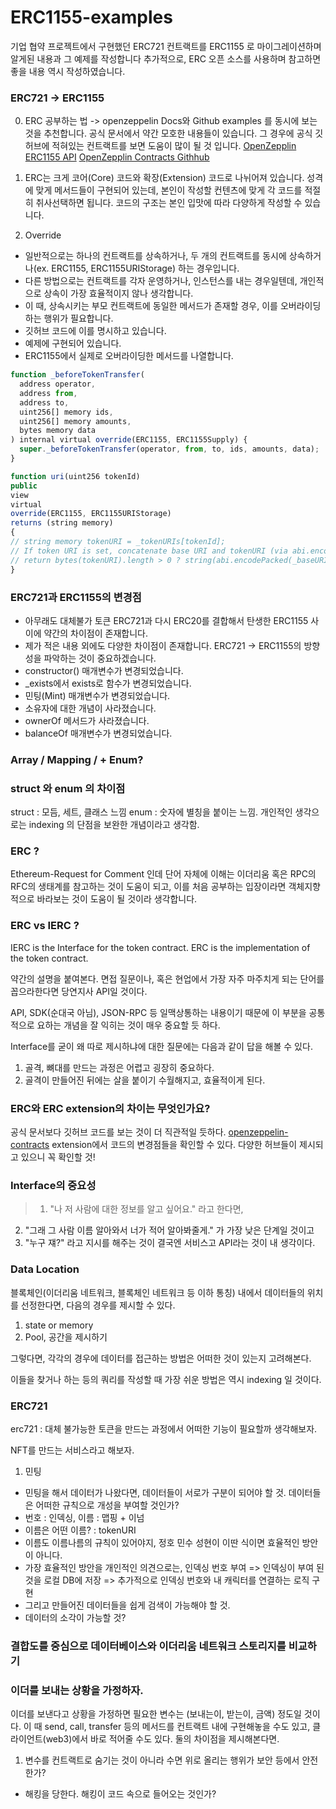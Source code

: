 # ERC1155-examples
기업 협약 프로젝트에서 구현했던 ERC721 컨트랙트를 ERC1155 로 마이그레이션하며 알게된 내용과 그 예제를 작성합니다
추가적으로, ERC 오픈 소스를 사용하며 참고하면 좋을 내용 역시 작성하였습니다.

### ERC721 -> ERC1155
0. ERC 공부하는 법
-> openzeppelin Docs와 Github examples 를 동시에 보는 것을 추천합니다. 공식 문서에서 약간 모호한 내용들이 있습니다. 그 경우에 공식 깃허브에 적혀있는 컨트랙트를 보면 도움이 많이 될 것 입니다.
[OpenZepplin ERC1155 API](https://docs.openzeppelin.com/contracts/4.x/api/token/erc1155)
[OpenZepplin Contracts Githhub](https://github.com/OpenZeppelin/openzeppelin-contracts)

1. ERC는 크게 코어(Core) 코드와 확장(Extension) 코드로 나뉘어져 있습니다. 성격에 맞게 메서드들이 구현되어 있는데, 본인이 작성할 컨텐츠에 맞게 각 코드를 적절히 취사선택하면 됩니다. 코드의 구조는 본인 입맛에 따라 다양하게 작성할 수 있습니다.

2. Override
- 일반적으로는 하나의 컨트랙트를 상속하거나, 두 개의 컨트랙트를 동시에 상속하거나(ex. ERC1155, ERC1155URIStorage) 하는 경우입니다.
- 다른 방법으로는 컨트랙트를 각자 운영하거나, 인스턴스를 내는 경우일텐데, 개인적으로 상속이 가장 효율적이지 않나 생각합니다.
- 이 때, 상속시키는 부모 컨트랙트에 동일한 메서드가 존재할 경우, 이를 오버라이딩하는 행위가 필요합니다.
- 깃허브 코드에 이를 명시하고 있습니다.
- 예제에 구현되어 있습니다.
- ERC1155에서 실제로 오버라이딩한 메서드를 나열합니다.
```typescript
function _beforeTokenTransfer(
  address operator,
  address from,
  address to,
  uint256[] memory ids,
  uint256[] memory amounts,
  bytes memory data
) internal virtual override(ERC1155, ERC1155Supply) {
  super._beforeTokenTransfer(operator, from, to, ids, amounts, data);
}
  ```
  
  ```typescript
function uri(uint256 tokenId)
  public
  view
  virtual
  override(ERC1155, ERC1155URIStorage)
  returns (string memory)
{
  // string memory tokenURI = _tokenURIs[tokenId];
  // If token URI is set, concatenate base URI and tokenURI (via abi.encodePacked).
  // return bytes(tokenURI).length > 0 ? string(abi.encodePacked(_baseURI, tokenURI)) : super.uri(tokenId);
}

```

### ERC721과 ERC1155의 변경점
- 아무래도 대체불가 토큰 ERC721과 다시 ERC20를 결합해서 탄생한 ERC1155 사이에 약간의 차이점이 존재합니다.
- 제가 적은 내용 외에도 다양한 차이점이 존재합니다. ERC721 -> ERC1155의 방향성을 파악하는 것이 중요하겠습니다.
- constructor() 매개변수가 변경되었습니다.
- _exists에서 exists로 함수가 변경되었습니다.
- 민팅(Mint) 매개변수가 변경되었습니다.
- 소유자에 대한 개념이 사라졌습니다.
- ownerOf 메서드가 사라졌습니다.
- balanceOf 매개변수가 변경되었습니다.


### Array / Mapping / + Enum?

### struct 와 enum 의 차이점
struct : 모듬, 세트, 클래스 느낌
enum : 숫자에 별칭을 붙이는 느낌. 개인적인 생각으로는 indexing 의 단점을 보완한 개념이라고 생각함.

### ERC ?
Ethereum-Request for Comment 인데 단어 자체에 이해는 이더리움 혹은 RPC의 RFC의 생태계를 참고하는 것이 도움이 되고, 이를 처음 공부하는 입장이라면 객체지향적으로 바라보는 것이 도움이 될 것이라 생각합니다.

### ERC vs IERC ?
IERC is the Interface for the token contract.
ERC is the implementation of the token contract.

약간의 설명을 붙여본다. 면접 질문이나, 혹은 현업에서 가장 자주 마주치게 되는 단어를 꼽으라한다면 당연지사 API일 것이다.

API, SDK(순대국 아님), JSON-RPC 등 일맥상통하는 내용이기 때문에 이 부분을 공통적으로 요하는 개념을 잘 익히는 것이 매우 중요할 듯 하다.

Interface를 굳이 왜 따로 제시하냐에 대한 질문에는 다음과 같이 답을 해볼 수 있다.

1. 골격, 뼈대를 만드는 과정은 어렵고 굉장히 중요하다.
2. 골격이 만들어진 뒤에는 살을 붙이기 수월해지고, 효율적이게 된다.

### ERC와 ERC extension의 차이는 무엇인가요?
공식 문서보다 깃허브 코드를 보는 것이 더 직관적일 듯하다.
[openzeppelin-contracts](https://github.com/OpenZeppelin/openzeppelin-contracts)
extension에서 코드의 변경점들을 확인할 수 있다.
다양한 허브들이 제시되고 있으니 꼭 확인할 것!

### Interface의 중요성

> 1. "나 저 사람에 대한 정보를 알고 싶어요." 라고 한다면,
2. "그래 그 사람 이름 알아와서 너가 적어 알아봐줄게." 가 가장 낮은 단계일 것이고
3. "누구 쟤?" 라고 지시를 해주는 것이 결국엔 서비스고 API라는 것이 내 생각이다.


### Data Location

블록체인(이더리움 네트워크, 블록체인 네트워크 등 이하 통칭) 내에서 데이터들의 위치를 선정한다면, 다음의 경우를 제시할 수 있다.

1. state or memory
2. Pool, 공간을 제시하기

그렇다면, 각각의 경우에 데이터를 접근하는 방법은 어떠한 것이 있는지 고려해본다.

이들을 찾거나 하는 등의 쿼리를 작성할 때 가장 쉬운 방법은 역시 indexing 일 것이다.

### ERC721
erc721 : 대체 불가능한 토큰을 만드는 과정에서 어떠한 기능이 필요할까 생각해보자.

NFT를 만드는 서비스라고 해보자.

1. 민팅
- 민팅을 해서 데이터가 나왔다면,
데이터들이 서로가 구분이 되어야 할 것.
데이터들은 어떠한 규칙으로 개성을 부여할 것인가?
- 번호 : 인덱싱, 이름 : 맵핑 + 이넘
- 이름은 어떤 이름? : tokenURI
- 이름도 이름나름의 규칙이 있어야지, 정호 민수 성현이 이딴 식이면 효율적인 방안이 아니다.
- 가장 효율적인 방안을 개인적인 의견으로는,
인덱싱 번호 부여 => 인덱싱이 부여 된 것을 로컬 DB에 저장 => 추가적으로 인덱싱 번호와 내 캐릭터를 연결하는 로직 구현
- 그리고 만들어진 데이터들을 쉽게 검색이 가능해야 할 것.
- 데이터의 소각이 가능할 것?

### 결합도를 중심으로 데이터베이스와 이더리움 네트워크 스토리지를 비교하기


### 이더를 보내는 상황을 가정하자.
이더를 보낸다고 상황을 가정하면 필요한 변수는 (보내는이, 받는이, 금액) 정도일 것이다.
이 때 send, call, transfer 등의 메서드를 컨트랙트 내에 구현해놓을 수도 있고, 클라이언트(web3)에서 바로 적어줄 수도 있다.
둘의 차이점을 제시해본다면.

1. 변수를 컨트랙트로 숨기는 것이 아니라 수면 위로 올리는 행위가 보안 등에서 안전한가?
- 해킹을 당한다. 해킹이 코드 속으로 들어오는 것인가?
